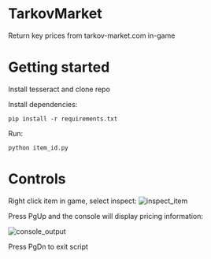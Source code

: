 # TarkovMarket
Return key prices from tarkov-market.com in-game

# Getting started
Install tesseract and clone repo

Install dependencies:
```
pip install -r requirements.txt
```
Run:
```
python item_id.py
```

# Controls
Right click item in game, select inspect:
![inspect_item](https://i.imgur.com/As27sJf.png)

Press PgUp and the console will display pricing information:

![console_output](https://i.imgur.com/vLrOMg0.png)

Press PgDn to exit script
